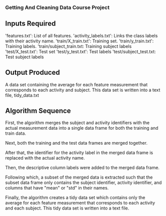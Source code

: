 ### Getting And Cleaning Data Course Project

## Inputs Required
'features.txt': List of all features.
'activity_labels.txt': Links the class labels with their activity name.
'train/X_train.txt': Training set.
'train/y_train.txt': Training labels.
'train/subject_train.txt: Training subject labels
'test/X_test.txt': Test set
'test/y_test.txt': Test labels
'test/subject_test.txt: Test subject labels

## Output Produced
A data set containing the average for each feature measurement that corresponds to each activity and subject. This data set is written into a text file, tidy_data.txt

## Algorithm Sequence
First, the algorithm merges the subject and activity identifiers with the actual measurement data into a single data frame for both the training and train data.

Next, both the training and the test data frames are merged together.

After that, the identifier for the activity label in the merged data frame is replaced with the actual activity name. 

Then, the descriptive column labels were added to the merged data frame.

Following which, a subset of the merged data is extracted such that the subset data frame only contains the subject identifier, activity identifier, and columns that have "mean" or "std" in their names.

Finally, the algorithm creates a tidy data set which contains only the average for each feature measurement that corresponds to each activity and each subject. This tidy data set is written into a text file.
